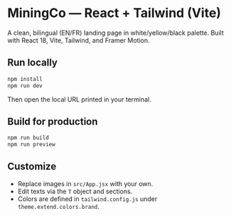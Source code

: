 # MiningCo — React + Tailwind (Vite)

A clean, bilingual (EN/FR) landing page in white/yellow/black palette. Built with React 18, Vite, Tailwind, and Framer Motion.

## Run locally
```bash
npm install
npm run dev
```
Then open the local URL printed in your terminal.

## Build for production
```bash
npm run build
npm run preview
```

## Customize
- Replace images in `src/App.jsx` with your own.
- Edit texts via the `T` object and sections.
- Colors are defined in `tailwind.config.js` under `theme.extend.colors.brand`.
